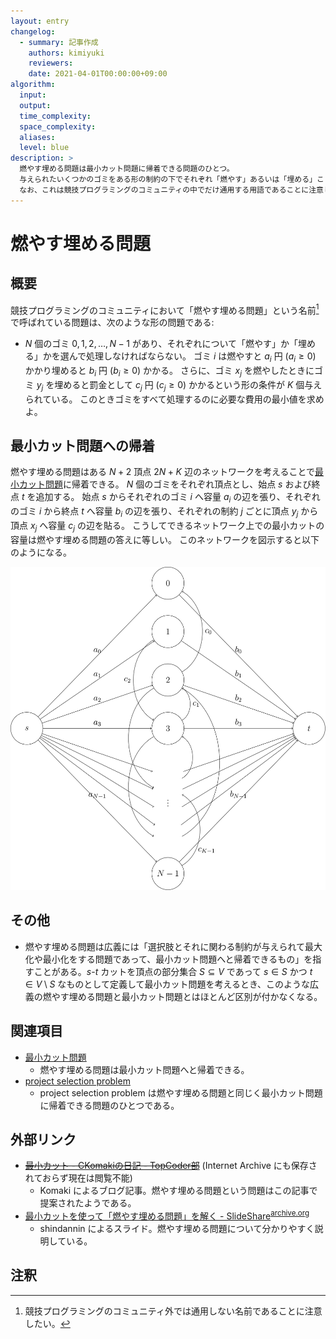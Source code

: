 ```yaml
---
layout: entry
changelog:
  - summary: 記事作成
    authors: kimiyuki
    reviewers:
    date: 2021-04-01T00:00:00+09:00
algorithm:
  input:
  output:
  time_complexity:
  space_complexity:
  aliases:
  level: blue
description: >
  燃やす埋める問題は最小カット問題に帰着できる問題のひとつ。
  与えられたいくつかのゴミをある形の制約の下でそれぞれ「燃やす」あるいは「埋める」ことによって処理するときの費用の最小値を求める問題である。
  なお、これは競技プログラミングのコミュニティの中でだけ通用する用語であることに注意したい。
---
```


# 燃やす埋める問題

## 概要

競技プログラミングのコミュニティにおいて「燃やす埋める問題」という名前[^moyasu-umeru-local-name]で呼ばれている問題は、次のような形の問題である:

-   $N$ 個のゴミ $0, 1, 2, \dots, N - 1$ があり、それぞれについて「燃やす」か「埋める」かを選んで処理しなければならない。
    ゴミ $i$ は燃やすと $a_i$ 円 ($a_i \ge 0$) かかり埋めると $b_i$ 円 ($b_i \ge 0$) かかる。
    さらに、ゴミ $x_j$ を燃やしたときにゴミ $y_j$ を埋めると罰金として $c_j$ 円 ($c_j \ge 0$) かかるという形の条件が $K$ 個与えられている。
    このときゴミをすべて処理するのに必要な費用の最小値を求めよ。


## 最小カット問題への帰着

燃やす埋める問題はある $N + 2$ 頂点 $2N + K$ 辺のネットワークを考えることで[最小カット問題](/minimum-cut-problem)に帰着できる。
$N$ 個のゴミをそれぞれ頂点とし、始点 $s$ および終点 $t$ を追加する。
始点 $s$ からそれぞれのゴミ $i$ へ容量 $a_i$ の辺を張り、それぞれのゴミ $i$ から終点 $t$ へ容量 $b_i$ の辺を張り、それぞれの制約 $j$ ごとに頂点 $y_j$ から頂点 $x_j$ へ容量 $c_j$ の辺を貼る。
こうしてできるネットワーク上での最小カットの容量は燃やす埋める問題の答えに等しい。
このネットワークを図示すると以下のようになる。

![燃やす埋める問題のネットワーク](assets/img/moyasu-umeru-mondai.svg)


## その他

-   燃やす埋める問題は広義には「選択肢とそれに関わる制約が与えられて最大化や最小化をする問題であって、最小カット問題へと帰着できるもの」を指すことがある。$s$-$t$ カットを頂点の部分集合 $S \subseteq V$ であって $s \in S$ かつ $t \in V \setminus S$ なものとして定義して最小カット問題を考えるとき、このような広義の燃やす埋める問題と最小カット問題とはほとんど区別が付かなくなる。


## 関連項目

-   [最小カット問題](/minimum-cut-problem)
    -   燃やす埋める問題は最小カット問題へと帰着できる。
-   [project selection problem](/project-selection-problem)
    -   project selection problem は燃やす埋める問題と同じく最小カット問題に帰着できる問題のひとつである。


## 外部リンク

-   <del><a href="http://topcoder.g.hatena.ne.jp/CKomaki/20121019/1350663591">最小カット - CKomakiの日記 - TopCoder部</a></del> (Internet Archive にも保存されておらず現在は閲覧不能)
    -   <a class="handle">Komaki</a> によるブログ記事。燃やす埋める問題という問題はこの記事で提案されたようである。
-   [最小カットを使って「燃やす埋める問題」を解く - SlideShare](https://www.slideshare.net/shindannin/project-selection-problem)<sup>[archive.org](https://web.archive.org/web/20210401023045/https://www.slideshare.net/shindannin/project-selection-problem)</sup>
    -   <a class="handle">shindannin</a> によるスライド。燃やす埋める問題について分かりやすく説明している。


## 注釈

[^moyasu-umeru-local-name]: 競技プログラミングのコミュニティ外では通用しない名前であることに注意したい。
